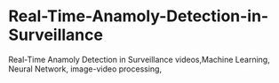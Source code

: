 # Real-Time-Anamoly-Detection-in-Surveillance
Real-Time Anamoly Detection in Surveillance videos,Machine Learning, Neural Network, image-video processing,
